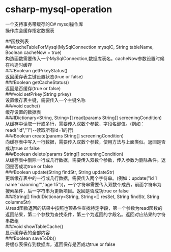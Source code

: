 # csharp-mysql-operation      
一个支持事务带缓存的C# mysql操作库      
操作库会缓存指定数据表     

##函数列表     
###cacheTableForMysql(MySqlConnection mysqlC, String tableName, Boolean cacheNow = true)    
构造函数需要传入一个MySqlConnection,数据库表名。cacheNow参数设置时候在构造时缓存     
###Boolean getPrkeyStatus()      
返回缓存表主键设置状态(true or false)       
###Boolean getCacheStatus()       
返回是否缓存(true or false)       
###void setPrkey(String prkey)      
设置缓存表主键，需要传入一个主键名称       
###void cache()      
缓存设置的数据表      
###IDictionary<String, String>[] read(params String[] screeningCondition)       
从缓存中读取一行或多行，需要传入双数个参数，字段名键值。(例如：read("id","1")--读取所有id=1的行)       
###Boolean create(params String[] screeningCondition)      
向缓存表中写入一行数据，需要传入双数个参数，使用方法与上面类似。返回是否成功true or false       
###Boolean delete(params String[] screeningCondition)      
从缓存表中删除一行或几行数据，需要传入双数个参数，传入参数为删除条件。返回是否成功true or false          
###Boolean update(String findStr, String updateStr)        
更新缓存表中的一行或几行数据，需要传入两个字符串。(例如：update("id 1 name 'xiaoming'","age 15"))，一个字符串需要传入双数个成员，前面字符串为搜索条件，后一字符串为更新项目。返回是否成功true or false           
###String[] find(IDictionary<String, String>[] resSet, String findStr, String columnsStr)      
从read函数返回的结果中按照也顶条件查找特定字段，第一个参数为read函数的返回结果，第二个参数为查找条件，第三个为返回的字段名。返回对应结果的字符串数组        
###void showTableCache()     
显示缓存表的全部内容       
###Boolean saveToDb()     
将缓存表保存到数据库，返回保存是否成功true or false       